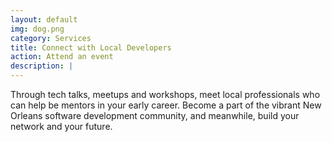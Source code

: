 ```yaml
---
layout: default
img: dog.png
category: Services
title: Connect with Local Developers
action: Attend an event
description: |
---
```

  Through tech talks, meetups and workshops, meet local professionals who can help
  be mentors in your early career. Become a part of the vibrant New Orleans software
  development community, and meanwhile, build your network and your future.